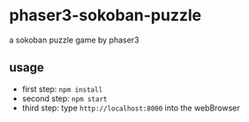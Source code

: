# phaser3-sokoban-puzzle
a sokoban puzzle game by phaser3

## usage
- first step: `npm install`
- second step: `npm start`
- third step: type `http://localhost:8000` into the webBrowser